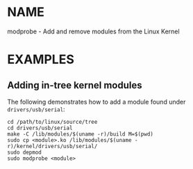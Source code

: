 # NAME

modprobe - Add and remove modules from the Linux Kernel

# EXAMPLES

## Adding in-tree kernel modules

The following demonstrates how to add a module found under
`drivers/usb/serial`:

    cd /path/to/linux/source/tree
    cd drivers/usb/serial
    make -C /lib/modules/$(uname -r)/build M=$(pwd)
    sudo cp <module>.ko /lib/modules/$(uname -r)/kernel/drivers/usb/serial/
    sudo depmod
    sudo modprobe <module>
